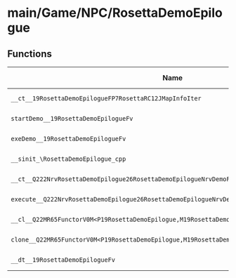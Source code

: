 # main/Game/NPC/RosettaDemoEpilogue

## Functions

| Name | Address | Match % |
|------|---------|---------|
| `__ct__19RosettaDemoEpilogueFP7RosettaRC12JMapInfoIter` | `0x80283C18` | :x: (0.0%) |
| `startDemo__19RosettaDemoEpilogueFv` | `0x80283CF8` | :x: (0.0%) |
| `exeDemo__19RosettaDemoEpilogueFv` | `0x80283D0C` | :x: (0.0%) |
| `__sinit_\RosettaDemoEpilogue_cpp` | `0x80283D84` | :x: (0.0%) |
| `__ct__Q222NrvRosettaDemoEpilogue26RosettaDemoEpilogueNrvDemoFv` | `0x80283D8C` | :x: (0.0%) |
| `execute__Q222NrvRosettaDemoEpilogue26RosettaDemoEpilogueNrvDemoCFP5Spine` | `0x80283D9C` | :x: (0.0%) |
| `__cl__Q22MR65FunctorV0M<P19RosettaDemoEpilogue,M19RosettaDemoEpilogueFPCvPv_v>CFv` | `0x80283DA4` | :x: (0.0%) |
| `clone__Q22MR65FunctorV0M<P19RosettaDemoEpilogue,M19RosettaDemoEpilogueFPCvPv_v>CFP7JKRHeap` | `0x80283DD4` | :x: (0.0%) |
| `__dt__19RosettaDemoEpilogueFv` | `0x80283E3C` | :x: (0.0%) |